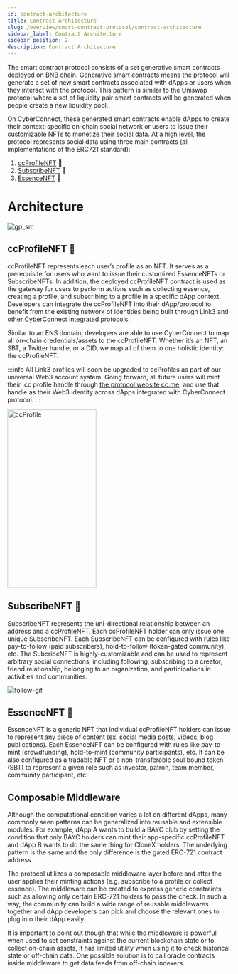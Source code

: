 ```yaml
---
id: contract-architecture
title: Contract Architecture
slug: /overview/smart-contract-protocol/contract-architecture
sidebar_label: Contract Architecture
sidebar_position: 2
description: Contract Architecture
---
```


The smart contract protocol consists of a set generative smart contracts deployed on BNB chain.  Generative smart contracts means the protocol will generate a set of new smart contracts associated with dApps or users when they interact with the protocol. This pattern is similar to the Uniswap protocol where a set of liquidity pair smart contracts will be generated when people create a new liquidity pool.

On CyberConnect, these generated smart contracts enable dApps to create their context-specific on-chain social network or users to issue their customizable NFTs to monetize their social data. At a high level, the protocol represents social data using three main contracts (all implementations of the ERC721 standard):
1. [ccProfileNFT](/overview/smart-contract-protocol/contract-architecture#profilenft) 👤
2. [SubscribeNFT](/overview/smart-contract-protocol/contract-architecture#subsrcibenft) 👥
3. [EssenceNFT](/overview/smart-contract-protocol/contract-architecture#essencenft) 📝


# Architecture

![gp_sm](/img/v2/SmartContractGuideDiagram.png)



## ccProfileNFT 👤

ccProfileNFT represents each user’s profile as an NFT. It serves as a prerequisite for users who want to issue their customized EssenceNFTs or SubscribeNFTs. In addition, the deployed ccProfileNFT contract is used as the gateway for users to perform actions such as collecting essence, creating a profile, and subscribing to a profile in a specific dApp context. Developers can integrate the ccProfileNFT into their dApp/protocol to benefit from the existing network of identities being built through Link3 and other CyberConnect integrated protocols.

Similar to an ENS domain, developers are able to use CyberConnect to map all on-chain credentials/assets to the ccProfileNFT. Whether it’s an NFT, an SBT, a Twitter handle, or a DID, we map all of them to one holistic identity: the ccProfileNFT.

:::info 
All Link3 profiles will soon be upgraded to ccProfiles as part of our universal Web3 account system. Going forward, all future users will mint their .cc profile handle through [the protocol website cc.me](https://cc.me), and use that handle as their Web3 identity across dApps integrated with CyberConnect protocol.
:::


<img src="https://media.giphy.com/media/ONopM3fhonIkFxVKWw/giphy.gif" alt="ccProfile" width="200" height="400" class="center" />

## SubscribeNFT 👥

SubscribeNFT represents the uni-directional relationship between an address and a ccProfileNFT. Each ccProfileNFT holder can only issue one unique SubscribeNFT. Each SubscribeNFT can be configured with rules like pay-to-follow (paid subscribers), hold-to-follow (token-gated community), etc. The SubcribeNFT is highly-customizable and can be used to represent arbitrary social connections; including following, subscribing to a creator, friend relationship, belonging to an organization, and participations in activities and communities.

![follow-gif](/img/v2/follow-gif.gif)

## EssenceNFT 📝


EssenceNFT is a generic NFT that individual ccProfileNFT holders can issue to represent any piece of content (ex. social media posts, videos, blog publications). Each EssenceNFT can be configured with rules like pay-to-mint (crowdfunding), hold-to-mint (community participants), etc. It can be also configured as a tradable NFT or a non-transferable soul bound token (SBT) to represent a given role such as investor, patron, team member, community participant, etc.



## Composable Middleware

Although the computational condition varies a lot on different dApps, many commonly seen patterns can be generalized into reusable and extensible modules. For example, dApp A wants to build a BAYC club by setting the condition that only BAYC holders can mint their app-specific ccProfileNFT and dApp B wants to do the same thing for CloneX holders. The underlying pattern is the same and the only difference is the gated ERC-721 contract address.

The protocol utilizes a composable middleware layer before and after the user applies their minting actions (e.g. subscribe to a profile or collect essence). The middleware can be created to express generic constraints such as allowing only certain ERC-721 holders to pass the check. In such a way, the community can build a wide range of reusable middlewares together and dApp developers can pick and choose the relevant ones to plug into their dApp easily.

It is important to point out though that while the middleware is powerful when used to set constraints against the current blockchain state or to collect on-chain assets, it has limited utility when using it to check historical state or off-chain data. One possible solution is to call oracle contracts inside middleware to get data feeds from off-chain indexers.

